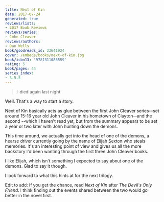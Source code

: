 ```yaml
---
title: Next of Kin
date: 2017-07-24
generated: true
reviews/lists:
- 2017 Book Reviews
reviews/series:
- John Cleaver
reviews/authors:
- Dan Wells
book/goodreads_id: 22641924
cover: /embeds/books/next-of-kin.jpg
book/isbn13: '9781311085559'
rating: 5
book/pages: 44
series_index:
- 3.5.5
---
```

> I died again last night.

Well. That's a way to start a story.  

<!--more-->

Next of Kin basically acts as glue between the first John Cleaver series--set around 15-16 year old John Cleaver in his hometown of Clayton--and the second --which I haven't read yet, but from the summary appears to be set a year or two later with John hunting down the demons.  

This time around, we actually get into the head of one of the demons, a hearse driver currently going by the name of Elijah Sexton who steals memories. It's an interesting point of view and gives us all the more backstory I'd been wanting through the first three John Cleaver books.  

I like Elijah, which isn't something I expected to say about one of the demons. Glad to say it though.  

I look forward to what this hints at for the next trilogy.  

Edit to add: If you get the chance, read _Next of Kin_ after _The Devil's Only Friend_. I think finding out the events shared between the two would go better in the novel first.